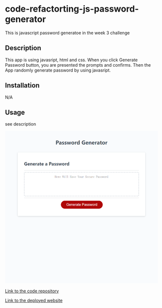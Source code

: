 # code-refactorting-js-password-generator
This is javascript password generatoe in the week 3 challenge 

## Description
This app is using javasript, html and css. When you click Generate Password button, you are presented the prompts and confirms. Then the App randomly generate password by using javasript.

## Installation

N/A

## Usage

see description 

![Image text](https://github.com/CQlove/code-refactorting-js-password-generator/blob/main/Assets/screenshot.png)

[Link to the code repository](https://github.com/CQlove/code-refactorting-js-password-generator)

[Link to the deployed website](https://cqlove.github.io/code-refactorting-js-password-generator/)
